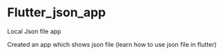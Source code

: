 # Flutter_json_app
Local Json file app



Created an app which shows json file
(learn how to use json file in flutter)
